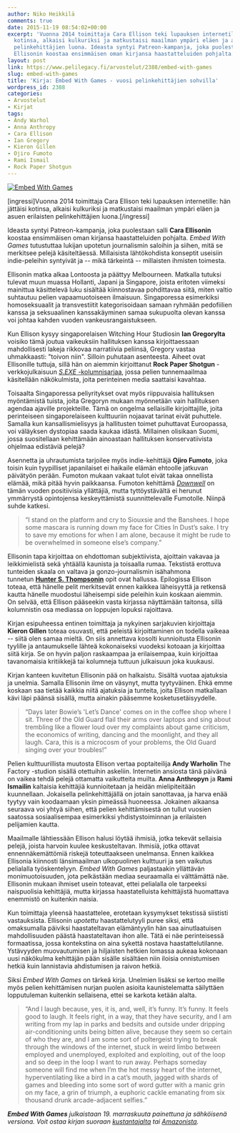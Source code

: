 ```yaml
---
author: Niko Heikkilä
comments: true
date: 2015-11-19 08:54:02+00:00
excerpt: 'Vuonna 2014 toimittaja Cara Ellison teki lupauksen internetille: hän jättäisi
  kotinsa, alkaisi kulkuriksi ja matkustaisi maailman ympäri eläen ja asuen erilaisten
  pelinkehittäjien luona. Ideasta syntyi Patreon-kampanja, joka puolestaan salli Cara
  Ellisonin koostaa ensimmäisen oman kirjansa haastatteluiden pohjalta.'
layout: post
link: https://www.pelilegacy.fi/arvostelut/2388/embed-with-games
slug: embed-with-games
title: 'Kirja: Embed With Games - vuosi pelinkehittäjien sohvilla'
wordpress_id: 2388
categories:
- Arvostelut
- Kirjat
tags:
- Andy Warhol
- Anna Anthropy
- Cara Ellison
- Ian Gregory
- Kieron Gillen
- Ojiro Fumoto
- Rami Ismail
- Rock Paper Shotgun
---
```


[![Embed With Games](http://www.pelilegacy.fi/wp-content/uploads/2015/11/embed_with_games.jpg)](http://www.pelilegacy.fi/wp-content/uploads/2015/11/embed_with_games.jpg)

[ingressi]Vuonna 2014 toimittaja Cara Ellison teki lupauksen internetille: hän jättäisi kotinsa, alkaisi kulkuriksi ja matkustaisi maailman ympäri eläen ja asuen erilaisten pelinkehittäjien luona.[/ingressi]

Ideasta syntyi Patreon-kampanja, joka puolestaan salli **Cara Ellisonin** koostaa ensimmäisen oman kirjansa haastatteluiden pohjalta. _Embed With Games_ tutustuttaa lukijan upotetun journalismin saloihin ja siihen, mitä se merkitsee pelejä käsiteltäessä. Millaisista lähtökohdista konseptit useisiin indie-peleihin syntyivät ja -- mikä tärkeintä -- millaisten ihmisten toimesta.

Ellisonin matka alkaa Lontoosta ja päättyy Melbourneen. Matkalla tutuksi tulevat muun muassa Hollanti, Japani ja Singapore, joista eritoten viimeksi mainittua käsittelevä luku sisältää kiinnostavaa pohdittavaa siitä, miten valtio suhtautuu pelien vapaamuotoiseen ilmaisuun. Singaporessa esimerkiksi homoseksuaalit ja transvestiitit kategorisoidaan samaan ryhmään pedofiilien kanssa ja seksuaalinen kanssakäyminen samaa sukupuolta olevan kanssa voi johtaa kahden vuoden vankeusrangaistukseen.

Kun Ellison kysyy singaporelaisen Witching Hour Studiosin **Ian Gregorylta** voisiko tämä joutua vaikeuksiin hallituksen kanssa kirjoittaessaan mahdollisesti lakeja rikkovaa narratiivia peliinsä, Gregory vastaa uhmakkaasti: "toivon niin". Silloin puhutaan asenteesta. Aiheet ovat Ellisonille tuttuja, sillä hän on aiemmin kirjoittanut **Rock Paper Shotgun** -verkkojulkaisuun [_S.EXE_ -kolumnisarjaa](http://www.rockpapershotgun.com/2015/05/01/sex-games-pc/), jossa pelien tunnemaailmaa käsitellään näkökulmista, joita perinteinen media saattaisi kavahtaa.

Toisaalta Singaporessa peliyritykset ovat myös riippuvaisia hallituksen myöntämistä tuista, joita Gregoryn mukaan myönnetään vain hallituksen agendaa ajaville projekteille. Tämä on ongelma sellaisille kirjoittajille, joita perinteiseen singaporelaiseen kulttuuriin nojaavat tarinat eivät puhuttele. Samalla kun kansallismielisyys ja hallitusten toimet puhuttavat Euroopassa, voi väläyksen dystopiaa saada kaukaa idästä. Millainen olisikaan Suomi, jossa suositellaan kehittämään ainoastaan hallituksen konservatiivista ohjelmaa edistäviä pelejä?

Asennetta ja uhrautumista tarjoilee myös indie-kehittäjä **Ojiro Fumoto**, joka toisin kuin tyypilliset japanilaiset ei haikaile elämän ehtoolle jatkuvan päivätyön perään. Fumoton mukaan vakaat tulot eivät takaa onnellista elämää, mikä pitää hyvin paikkaansa. Fumoton kehittämä _[Downwell](http://www.pelilegacy.fi/arvostelut/2323/downwell)_ on tämän vuoden positiivisia yllättäjiä, mutta tyttöystävältä ei herunut ymmärrystä opintojensa keskeyttämistä suunnittelevalle Fumotolle. Niinpä suhde katkesi.



<blockquote>“I stand on the platform and cry to Siouxsie and the Banshees. I hope some mascara is running down my face for Cities In Dust’s sake. I try to save my emotions for when I am alone, because it might be rude to be overwhelmed in someone else’s company.”</blockquote>



Ellisonin tapa kirjoittaa on ehdottoman subjektiivista, ajoittain vakavaa ja leikkimielistä sekä yhtäällä kaunista ja toisaalla rumaa. Tekstistä erottuva tunteiden skaala on valtava ja gonzo-journalismin isähahmona tunnetun [**Hunter S. Thompsonin**](https://en.wikipedia.org/wiki/Hunter_S._Thompson) opit ovat hallussa. Epilogissa Ellison toteaa, että hänelle pelit merkitsevät ennen kaikkea läheisyyttä ja retkensä kautta hänelle muodostui läheisempi side peleihin kuin koskaan aiemmin. On selvää, että Ellison pääseekin vasta kirjassa näyttämään taitonsa, sillä kolumnistin osa mediassa on loppujen lopuksi rajoittava.

Kirjan esipuheessa entinen toimittaja ja nykyinen sarjakuvien kirjoittaja **Kieron Gillen** toteaa osuvasti, että peleistä kirjoittaminen on todella vaikeaa -- siitä olen samaa mieltä. On siis annettava kosolti kunnioitusta Ellisonin tyylille ja antaumukselle lähteä kokonaiseksi vuodeksi kotoaan ja kirjoittaa siitä kirja. Se on hyvin paljon raskaampaa ja erilaisempaa, kuin kirjoittaa tavanomaisia kritiikkejä tai kolumneja tuttuun julkaisuun joka kuukausi.

Kirjan kanteen kuvitetun Ellisonin pää on halkaistu. Sisältä vuotaa ajatuksia ja unelmia. Samalla Ellisonin ilme on väsynyt, mutta tyytyväinen. Ehkä emme koskaan saa tietää kaikkia niitä ajatuksia ja tunteita, joita Ellison matkallaan kävi läpi päänsä sisällä, mutta ainakin pääsemme kosketusetäisyydelle.



<blockquote>“Days later Bowie’s 'Let’s Dance' comes on in the coffee shop where I sit. Three of the Old Guard flail their arms over laptops and sing about trembling like a flower loud over my complaints about game criticism, the economics of writing, dancing and the moonlight, and they all laugh. Cara, this is a microcosm of your problems, the Old Guard singing over your troubles!”</blockquote>



Pelien kulttuurillista muutosta Ellison vertaa poptaiteilija **Andy Warholin** The Factory -studion sisällä otettuihin askeliin. Internetin ansiosta tänä päivänä on vaikea tehdä pelejä ottamatta vaikutteita muilta. **Anna Anthropyn** ja **Rami Ismailin** kaltaisia kehittäjiä kunnioitetaan ja heidän mielipiteitään kuunnellaan. Jokaisella pelinkehittäjällä on jotain sanottavaa, ja harva enää tyytyy vain koodaamaan yksin pimeässä huoneessa. Jokainen aikaansa seuraava voi yhtyä siihen, että pelien kehittämisestä on tullut vuosien saatossa sosiaalisempaa esimerkiksi yhdistystoiminnan ja erilaisten pelijamien kautta.

Maailmalle lähtiessään Ellison halusi löytää ihmisiä, jotka tekevät sellaisia pelejä, joista harvoin kuulee keskusteltavan. Ihmisiä, jotka ottavat ennennäkemättömiä riskejä toteuttaakseen unelmansa. Ennen kaikkea Ellisonia kiinnosti länsimaailman ulkopuolinen kulttuuri ja sen vaikutus pelialalla työskentelyyn. _Embed With Games_ paljastaakin yllättävän monimuotoisuuden, jota pelkästään mediaa seuraamalla ei välttämättä näe. Ellisonin mukaan ihmiset usein toteavat, ettei pelialalla ole tarpeeksi naispuolisia kehittäjiä, mutta kirjassa haastatelluista kehittäjistä huomattava enemmistö on kuitenkin naisia.

Kun toimittaja yleensä haastattelee, erotetaan kysymykset tekstissä siististi vastauksista. Ellisonin _upotettu_ haastattelutyyli puree siksi, että omaksumalla päiviksi haastateltavan elämäntyylin hän saa ainutlaatuisen mahdollisuuden päästä haastateltavan ihon alle. Tätä ei näe perinteisessä formaatissa, jossa kontekstina on aina sykettä nostava haastattelutilanne. Ystävyyden muovautumisen ja hiljaisten hetkien lomassa aukeaa kokonaan uusi näkökulma kehittäjän pään sisälle sisältäen niin iloisia onnistumisen hetkiä kuin lannistavia ahdistumisen ja raivon hetkiä.

Siksi _Embed With Games_ on tärkeä kirja. Unelmien lisäksi se kertoo meille myös pelien kehittämisen nurjan puolen asioita kaunistelematta säilyttäen lopputuleman kuitenkin sellaisena, ettei se karkota ketään alalta.



<blockquote>“And I laugh because, yes, it is, and, well, it’s funny. It’s funny. It feels good to laugh. It feels right, in a way, that they have security, and I am writing from my lap in parks and bedsits and outside under dripping air-conditioning units being bitten alive, because they seem so certain of who they are, and I am some sort of poltergeist trying to break through the windows of the internet, stuck in weird limbo between employed and unemployed, exploited and exploiting, out of the loop and so deep in the loop I want to run away. Perhaps someday someone will find me when I’m the hot messy heart of the internet, hyperventilating like a bird in a cat’s mouth, jagged with shards of games and bleeding into some sort of word gutter with a manic grin on my face, a grin of triumph, a euphoric cackle emanating from six thousand drunk arcade-adjacent selfies.”</blockquote>



_**Embed With Games** julkaistaan 19. marraskuuta painettuna ja sähköisenä versiona. Voit ostaa kirjan suoraan [kustantajalta](http://www.birlinn.co.uk/Embed-with-Games.html) tai [Amazonista](http://www.amazon.co.uk/Embed-Games-Year-Couch-Developers/dp/1846973449)._
